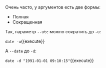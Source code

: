 Очень часто, у аргументов есть две формы:

- Полная
- Сокращенная

Так, параметр `--utc` можно сократить до `-u`:

`date -u`{{execute}}

А `--date` до `-d`:

`date -d "1991-01-01 09:10:15"`{{execute}}